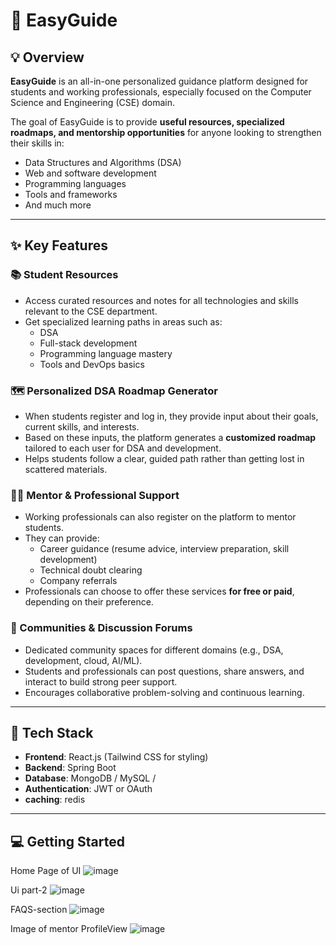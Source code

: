 # 🧭 EasyGuide

## 💡 Overview

**EasyGuide** is an all-in-one personalized guidance platform designed for students and working professionals, especially focused on the Computer Science and Engineering (CSE) domain.  

The goal of EasyGuide is to provide **useful resources, specialized roadmaps, and mentorship opportunities** for anyone looking to strengthen their skills in:

- Data Structures and Algorithms (DSA)
- Web and software development
- Programming languages
- Tools and frameworks
- And much more

---

## ✨ Key Features

### 📚 Student Resources

- Access curated resources and notes for all technologies and skills relevant to the CSE department.
- Get specialized learning paths in areas such as:
  - DSA
  - Full-stack development
  - Programming language mastery
  - Tools and DevOps basics

### 🗺️ Personalized DSA Roadmap Generator

- When students register and log in, they provide input about their goals, current skills, and interests.
- Based on these inputs, the platform generates a **customized roadmap** tailored to each user for DSA and development.
- Helps students follow a clear, guided path rather than getting lost in scattered materials.

### 👨‍💼 Mentor & Professional Support

- Working professionals can also register on the platform to mentor students.
- They can provide:
  - Career guidance (resume advice, interview preparation, skill development)
  - Technical doubt clearing
  - Company referrals
- Professionals can choose to offer these services **for free or paid**, depending on their preference.

### 🏡 Communities & Discussion Forums

- Dedicated community spaces for different domains (e.g., DSA, development, cloud, AI/ML).
- Students and professionals can post questions, share answers, and interact to build strong peer support.
- Encourages collaborative problem-solving and continuous learning.

---

## 🚀 Tech Stack

- **Frontend**: React.js (Tailwind CSS for styling)
- **Backend**:  Spring Boot 
- **Database**: MongoDB / MySQL / 
- **Authentication**: JWT or OAuth 
- **caching**: redis

---

## 💻 Getting Started
Home Page of UI
![image](https://github.com/user-attachments/assets/861568cf-b504-429b-b159-172b96b85447)

Ui part-2
![image](https://github.com/user-attachments/assets/c4248397-2306-4c0f-b12a-cd9ab25630ea)

FAQS-section
![image](https://github.com/user-attachments/assets/0658136b-426e-4158-b947-597e029091b3)



Image of mentor ProfileView 
![image](https://github.com/user-attachments/assets/7465d687-368e-4b29-a9ae-2c13425d3113)

